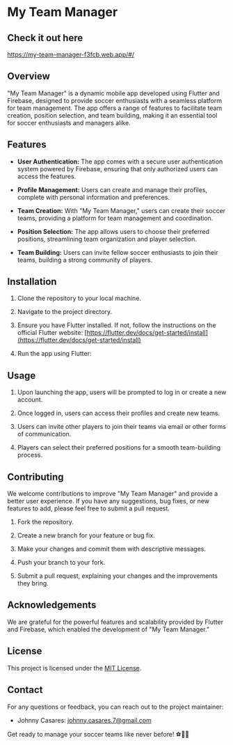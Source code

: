 # My Team Manager
## Check it out here
https://my-team-manager-f3fcb.web.app/#/
## Overview

"My Team Manager" is a dynamic mobile app developed using Flutter and Firebase, designed to provide soccer enthusiasts with a seamless platform for team management. The app offers a range of features to facilitate team creation, position selection, and team building, making it an essential tool for soccer enthusiasts and managers alike.

## Features

- **User Authentication:** The app comes with a secure user authentication system powered by Firebase, ensuring that only authorized users can access the features.

- **Profile Management:** Users can create and manage their profiles, complete with personal information and preferences.

- **Team Creation:** With "My Team Manager," users can create their soccer teams, providing a platform for team management and coordination.

- **Position Selection:** The app allows users to choose their preferred positions, streamlining team organization and player selection.

- **Team Building:** Users can invite fellow soccer enthusiasts to join their teams, building a strong community of players.

## Installation

1. Clone the repository to your local machine.

2. Navigate to the project directory.

3. Ensure you have Flutter installed. If not, follow the instructions on the official Flutter website: [https://flutter.dev/docs/get-started/install](https://flutter.dev/docs/get-started/install)

4. Run the app using Flutter:


## Usage

1. Upon launching the app, users will be prompted to log in or create a new account.

2. Once logged in, users can access their profiles and create new teams.

3. Users can invite other players to join their teams via email or other forms of communication.

4. Players can select their preferred positions for a smooth team-building process.

## Contributing

We welcome contributions to improve "My Team Manager" and provide a better user experience. If you have any suggestions, bug fixes, or new features to add, please feel free to submit a pull request.

1. Fork the repository.

2. Create a new branch for your feature or bug fix.

3. Make your changes and commit them with descriptive messages.

4. Push your branch to your fork.

5. Submit a pull request, explaining your changes and the improvements they bring.

## Acknowledgements

We are grateful for the powerful features and scalability provided by Flutter and Firebase, which enabled the development of "My Team Manager."

## License

This project is licensed under the [MIT License](LICENSE).

## Contact

For any questions or feedback, you can reach out to the project maintainer:

- Johnny Casares: [johnny.casares.7@gmail.com](mailto:johnny.casares.7@gmail.com)

Get ready to manage your soccer teams like never before! ⚽👨‍💼
